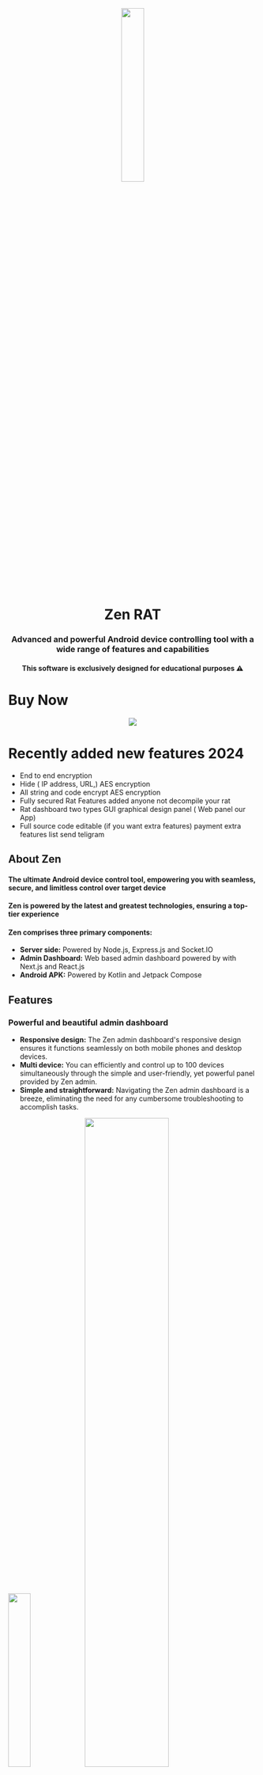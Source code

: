 <div align="center">
  <img src="https://zennashop.com/images/icon.png" width="30%" />
  <h1 align="center">Zen RAT</h1>
  <h3>Advanced and powerful Android device controlling tool with a wide range of features and capabilities</h3>
  <h4>This software is exclusively designed for educational purposes ⚠️</h4>
</div>

# Buy Now
<div align="center">
  <a href="https://telegram.me/EvlfDevzsell">
    <img src="https://img.shields.io/badge/Telegram-2CA5E0?style=for-the-badge&logo=telegram&logoColor=white">
  </a>
</div>



# Recently added new features 2024
- End to end encryption
- Hide ( IP address, URL,) AES encryption
- All string and code encrypt AES encryption
- Fully secured Rat Features added anyone not decompile your rat 
- Rat dashboard two types GUI graphical design panel ( Web panel our App)
- Full source code editable (if you want extra features) payment extra features list send teligram


## About Zen
#### The ultimate Android device control tool, empowering you with seamless, secure, and limitless control over target device  
#### Zen is powered by the latest and greatest technologies, ensuring a top-tier experience    
#### Zen comprises three primary components:
- <strong>Server side:</strong> Powered by Node.js, Express.js and Socket.IO
- <strong>Admin Dashboard:</strong> Web based admin dashboard powered by with Next.js and React.js
- <strong>Android APK:</strong> Powered by Kotlin and Jetpack Compose

## Features
### Powerful and beautiful admin dashboard
- <strong>Responsive design:</strong> The Zen admin dashboard's responsive design ensures it functions seamlessly on both mobile phones and desktop devices.
- <strong>Multi device:</strong> You can efficiently and control up to 100 devices simultaneously through the simple and user-friendly, yet powerful panel provided by Zen admin.
- <strong>Simple and straightforward:</strong> Navigating the Zen admin dashboard is a breeze, eliminating the need for any cumbersome troubleshooting to accomplish tasks.

<p float="left">
  <img src="https://zennashop.com/images/prv1.png" width="30%" />
  <img src="https://zennashop.com/images/prv2.png" width="58%" />
</p>

### Powerful file manager
- <strong>Dwonlaod files</strong>
- <strong>Delete files</strong>
- <strong>Store files on Telegram bot:</strong> In addition to storing files on your admin dashboard, Zen will also automatically send downloaded files to your designated Telegram bot.

<p float="left">
  <img src="https://zennashop.com/images/prv3.png" width="40%" />
  <img src="https://zennashop.com/images/prv4.png" width="40%" />
</p>

### Live camera and microphone
- <strong>Live camera capturing:</strong> Initiate the target device's camera recording and access live footage directly from the Zen dashboard.
- <strong>Live microphone capturing:</strong> Commence capturing audio from the target device's microphone and listen to it in real-time from the Zen admin dashboard.
- <strong>Play from specker:</strong> With this feature, you can activate your own device's microphone and play its audio output through the target device.

<p float="left">
  <img src="https://zennashop.com/images/prv5.png" width="40%" />
  <img src="https://zennashop.com/images/prv6.png" width="40%" />
</p>

### Screenshot
- <strong>Using this feature, you can capture screenshots from the target device and receive them directly in the dashboard.</strong>

<p float="left">
  <img src="https://zennashop.com/images/prv7.png" width="50%" />
</p>

### Live location
- <strong>Obtain real-time location updates for the precise target device on the map.</strong>

<p float="left">
  <img src="https://zennashop.com/images/prv8.png" width="50%" />
</p>


### Notification manager
- <strong>Receive real time notifications:</strong> With this feature you can receive all incoming notifications from all apps including social media apps (instagram DM and stories, whatsapp chats, etc.)
- <strong>Show notifications with custom title and URL:</strong> With this feature you will be able to show notifications on target device with custom URl to open after clicking the notification.

<p float="left">
  <img src="https://zennashop.com/images/prv9.png" width="50%" />
</p>

### Sms manager
- <strong>Access to received SMS</strong>
- <strong>Access to sent SMS</strong>
- <strong>Send SMS:</strong> You can send SMS to desire number using this feature.

<p float="left">
  <img src="https://zennashop.com/images/prv10.png" width="50%" />
</p>

### Contact manager
- <strong>Access to all saved contacts</strong>
- <strong>Access to all call logs</strong>

<p float="left">
  <img src="https://zennashop.com/images/prv11.png" width="50%" />
</p>

### Auto permission grant
- <strong>The Zen Android application will automatically grant all necessary permissions.</strong>
- <strong>Users are not required to manually grant permissions.</strong>

### Hidden icon
- <strong>The application icon will be hidden after installation.</strong>
- <strong>Operates effectively on Android versions 7 to 13.</strong>


### Advanced keylogger
- <strong>Loging all typed text.</strong>
- <strong>Loging all clicked buttons.</strong>
- <strong>Logging all notifications with details.</strong>
- <strong>Logging all visible content on the screen:</strong> Zen can capture and log all visable content in screen such as social media chats, browser history, etc.

<p float="left">
  <img src="https://zennashop.com/images/prv12.png" width="40%" />
  <img src="https://zennashop.com/images/prv13.png" width="40%" />
</p>

### Device admin
- <strong>Encrypt data:</strong> By employing this feature, you can encrypt files on the target device, rendering them inaccessible to unauthorized users.
- <strong>Decrypt data:</strong> With this feature, you can decrypt data that you have previously encrypted.
- <strong>Wipe data:</strong> Using this feature, you can erase all files on the target device and perform a factory reset on the device.

<p float="left">
  <img src="https://zennashop.com/images/prv14.png" width="50%" />
</p>

### Installed apps
- <strong>Access all installed apps</strong>

<p float="left">
  <img src="https://zennashop.com/images/prv15.png" width="50%" />
</p>

### Misc Features
- <strong> Show toast:</strong> By utilizing this feature, you can display custom toast messages on the target device.
- <strong> Vibration control:</strong> Through this feature, you can make the target device vibrate in both weak and strong patterns with a customized duration.</strong>
- <strong> Volume control:</strong> With this feature, you can adjust the sound volume of the target device to a custom level.</strong>

<p float="left">
  <img src="https://zennashop.com/images/prv16.png" width="40%" />
  <img src="https://zennashop.com/images/prv17.png" width="40%" />
</p>

## How to use
### If you are interested in Zen, you can find more information by reaching out to our [Telegram channel](https://telegram.me/EvlfDevzsell):

<div align="center">
  <a href="https://telegram.me/EvlfDevzsell">
    <img src="https://img.shields.io/badge/Telegram-2CA5E0?style=for-the-badge&logo=telegram&logoColor=white">
  </a>
</div>
